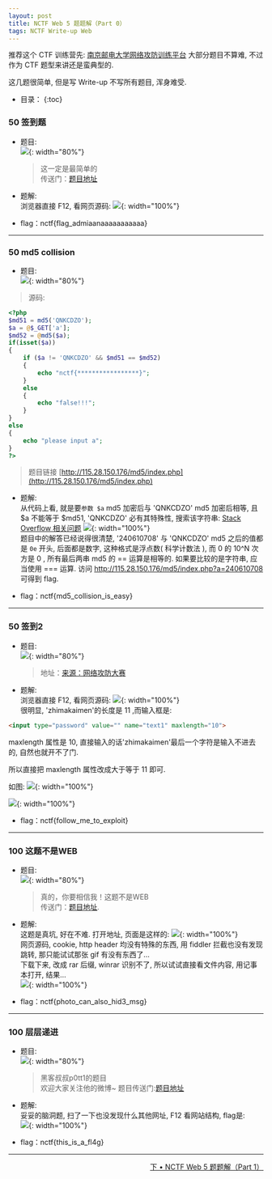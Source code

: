 ```yaml
---
layout: post
title: NCTF Web 5 题题解（Part 0）
tags: NCTF Write-up Web
---
```


推荐这个 CTF 训练营先: [南京邮电大学网络攻防训练平台](http://ctf.nuptzj.cn/)
大部分题目不算难, 不过作为 CTF 题型来讲还是蛮典型的.

这几题很简单, 但是写 Write-up 不写所有题目, 浑身难受.

* 目录：
{:toc}

### 50 签到题
* 题目:  
![](http://r.photo.store.qq.com/psb?/V11aPCg53lyBwf/YZKk.MnhsHV20m2faJoUnCwavg7I24ae3SFgKV5jj*0!/r/dAkBAAAAAAAA){: width="80%"}  

	> 这一定是最简单的  
	> 传送门：[题目地址](http://chinalover.sinaapp.com/web1/)   

* 题解:  
浏览器直接 F12, 看网页源码:
![](http://r.photo.store.qq.com/psb?/V11aPCg53lyBwf/M*eMT5pfE2PSGyfMhVTsK4a8MZ4yb3Lgi1Fq.kpD9iw!/r/dAQBAAAAAAAA){: width="100%"}

* flag：nctf{flag_admiaanaaaaaaaaaaa}
<hr>

### 50 md5 collision 
* 题目:  
![](http://r.photo.store.qq.com/psb?/V11aPCg53lyBwf/kzrQvlKVMT2YmULi6OdkgLYsaSzNuJwg5cXSNWiZS3s!/r/dAkBAAAAAAAA){: width="80%"}

> 源码:   

```php
<?php
$md51 = md5('QNKCDZO');
$a = @$_GET['a'];
$md52 = @md5($a);
if(isset($a))
{
	if ($a != 'QNKCDZO' && $md51 == $md52) 
	{
    	echo "nctf{*****************}";
	} 
	else 
	{
    	echo "false!!!";
	}
}
else
{
	echo "please input a";
}
?>
```
> 题目链接 [http://115.28.150.176/md5/index.php](http://115.28.150.176/md5/index.php) 

* 题解:  
从代码上看, 就是要`参数 $a` md5 加密后与 'QNKCDZO' md5 加密后相等, 且 $a 不能等于 $md51, 'QNKCDZO' 必有其特殊性, 搜索该字符串: [Stack Overflow 相关问题](http://stackoverflow.com/questions/22140204/why-md5240610708-is-equal-to-md5qnkcdzo) 
![](http://r.photo.store.qq.com/psb?/V11aPCg53lyBwf/tYp05KNrJCDiApfRZurLEQ79jQl4w4l7zVsOS3aE.TA!/r/dAMBAAAAAAAA){: width="100%"}  
题目中的解答已经说得很清楚, '240610708' 与 'QNKCDZO' md5 之后的值都是 `0e` 开头, 后面都是数字, 这种格式是浮点数( 科学计数法 ), 而 0 的 10^N 次方是 0 , 所有最后两串 md5 的 == 运算是相等的. 如果要比较的是字符串, 应当使用 === 运算. 
访问 [http://115.28.150.176/md5/index.php?a=240610708 ](http://115.28.150.176/md5/index.php?a=240610708) 可得到 flag.

* flag：nctf{md5_collision_is_easy}
<hr>

### 50 签到2
* 题目:  
![](http://r.photo.store.qq.com/psb?/V11aPCg53lyBwf/KolXVNeNqcO3QaTLYumRlsLW1HIQ2ScY4R5tjcE9jlg!/r/dAoBAAAAAAAA){: width="80%"}

	> 地址：[来源：网络攻防大赛](http://teamxlc.sinaapp.com/web1/02298884f0724c04293b4d8c0178615e/index.php)   

* 题解:  
浏览器直接 F12, 看网页源码:
![](http://r.photo.store.qq.com/psb?/V11aPCg53lyBwf/aBoxjkmkGkk0eEDDAPJrbjwzAJ7hiUCtCdh67nI*WLo!/r/dAQBAAAAAAAA){: width="100%"}  
很明显, 'zhimakaimen'的长度是 11 ,而输入框是: 

```html
<input type="password" value="" name="text1" maxlength="10">
``` 
maxlength 属性是 10, 直接输入的话'zhimakaimen'最后一个字符是输入不进去的, 自然也就开不了门.

所以直接把 maxlength 属性改成大于等于 11 即可.

如图:
![](http://r.photo.store.qq.com/psb?/V11aPCg53lyBwf/gGtEvOfU0FaZowBVEn.EbyhQLgbdZMNcm2XGS39U*RY!/r/dAgBAAAAAAAA){: width="100%"}

![](http://r.photo.store.qq.com/psb?/V11aPCg53lyBwf/2R1gzdsSa9d5PSmsupxNzHTsku47l39tUVPQOhrXL2U!/r/dMYAAAAAAAAA){: width="100%"}

* flag：nctf{follow_me_to_exploit}
<hr>

### 100 这题不是WEB
* 题目:  
![](http://r.photo.store.qq.com/psb?/V11aPCg53lyBwf/dxY57IUS319An4hxEN90cJCIwPhlxnKAh4MwuC6b84I!/r/dHcBAAAAAAAA){: width="80%"}

	> 真的，你要相信我！这题不是WEB   
	> 传送门：[题目地址](http://chinalover.sinaapp.com/web2/index.html).   

* 题解:  
这题是真坑, 好在不难. 打开地址, 页面是这样的: 
![](http://r.photo.store.qq.com/psb?/V11aPCg53lyBwf/0KgLCYk5yfqeJGbA166CLmlW6tr4Ruee69U*gpLgy0s!/r/dPgAAAAAAAAA){: width="100%"}  
网页源码, cookie, http header 均没有特殊的东西, 用 fiddler 拦截也没有发现跳转, 那只能试试那张 gif 有没有东西了...  
下载下来, 改成 rar 后缀, winrar 识别不了, 所以试试直接看文件内容, 用记事本打开, 结果...  
![](http://r.photo.store.qq.com/psb?/V11aPCg53lyBwf/nqyymPfUP2Mo9Fov5Ps6tM1VJYiNsQZo8iF6UcLdRmA!/r/dOQAAAAAAAAA){: width="100%"}  

* flag：nctf{photo_can_also_hid3_msg}
<hr>

### 100 层层递进
* 题目:  
![](http://r.photo.store.qq.com/psb?/V11aPCg53lyBwf/hd682EWYRTWy3o0e*wgUTVqsReAAACmMTjj1m6kCI4A!/r/dPYAAAAAAAAA){: width="80%"}

	> 黑客叔叔p0tt1的题目  
	> 欢迎大家关注他的微博~
	> 题目传送门:[题目地址](http://chinalover.sinaapp.com/web3/)  

* 题解:  
妥妥的脑洞题, 扫了一下也没发现什么其他网址, F12 看网站结构, flag是:    
![](http://r.photo.store.qq.com/psb?/V11aPCg53lyBwf/TF6EH6A5GCI9OF0N*dgUxXhFN5T7h1SudXN43cWTRGg!/r/dAkBAAAAAAAA){: width="100%"}  

* flag：nctf{this_is_a_fl4g}
<hr>
<div style="float:right">
	<a href="/2016/10/07/writeup-nctf-web-part-1.html">下 • NCTF Web 5 题题解（Part 1）</a>   
</div>